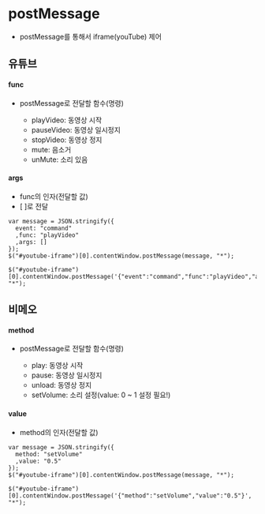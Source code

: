 # postMessage
- postMessage를 통해서 iframe(youTube) 제어

## 유튜브

#### func
- postMessage로 전달할 함수(명령)

  - playVideo: 동영상 시작
  - pauseVideo: 동영상 일시정지
  - stopVideo: 동영상 정지
  - mute: 음소거
  - unMute: 소리 있음
  
#### args
- func의 인자(전달할 값)
- [ ]로 전달

```
var message = JSON.stringify({
  event: "command"
  ,func: "playVideo"
  ,args: []
});
$("#youtube-iframe")[0].contentWindow.postMessage(message, "*");
```
```
$("#youtube-iframe")[0].contentWindow.postMessage('{"event":"command","func":"playVideo","args":""}', "*");
```

## 비메오

#### method
- postMessage로 전달할 함수(명령)

  - play: 동영상 시작
  - pause: 동영상 일시정지
  - unload: 동영상 정지
  - setVolume: 소리 설정(value: 0 ~ 1 설정 필요!)

#### value
- method의 인자(전달할 값)

```
var message = JSON.stringify({
  method: "setVolume"
  ,value: "0.5"
});
$("#youtube-iframe")[0].contentWindow.postMessage(message, "*");
```
```
$("#youtube-iframe")[0].contentWindow.postMessage('{"method":"setVolume","value":"0.5"}', "*");
```
